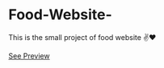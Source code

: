 # Food-Website-
This is the small project of food website ✌️❤️

[See Preview](https://shubhanshu-my-food-web-project.netlify.app/)
